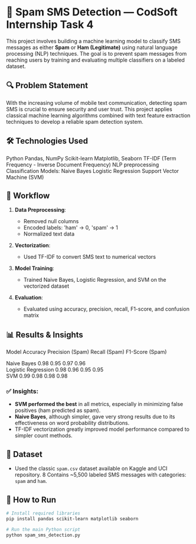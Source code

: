 # 📩 Spam SMS Detection — CodSoft Internship Task 4

This project involves building a machine learning model to classify SMS messages as either **Spam** or **Ham (Legitimate)** using natural language processing (NLP) techniques. The goal is to prevent spam messages from reaching users by training and evaluating multiple classifiers on a labeled dataset.


## 🔍 Problem Statement

With the increasing volume of mobile text communication, detecting spam SMS is crucial to ensure security and user trust. This project applies classical machine learning algorithms combined with text feature extraction techniques to develop a reliable spam detection system.


## 🛠️ Technologies Used

Python
Pandas, NumPy
Scikit-learn
Matplotlib, Seaborn
TF-IDF (Term Frequency - Inverse Document Frequency)
NLP preprocessing
Classification Models:
  Naive Bayes
  Logistic Regression
  Support Vector Machine (SVM)


## 🧪 Workflow

1. **Data Preprocessing**:
   - Removed null columns
   - Encoded labels: 'ham' → 0, 'spam' → 1
   - Normalized text data

2. **Vectorization**:
   - Used TF-IDF to convert SMS text to numerical vectors

3. **Model Training**:
   - Trained Naive Bayes, Logistic Regression, and SVM on the vectorized dataset

4. **Evaluation**:
   - Evaluated using accuracy, precision, recall, F1-score, and confusion matrix


## 📊 Results & Insights

 Model                Accuracy  Precision (Spam)  Recall (Spam)  F1-Score (Spam) 

 Naive Bayes          0.98      0.95              0.97            0.96            
 Logistic Regression  0.98      0.96              0.95            0.95            
 SVM                  0.99      0.98              0.98            0.98            

### ✅ Insights:
* **SVM performed the best** in all metrics, especially in minimizing false positives (ham predicted as spam).
*  **Naive Bayes**, although simpler, gave very strong results due to its effectiveness on word probability distributions.
*  TF-IDF vectorization greatly improved model performance compared to simpler count methods.


## 📁 Dataset
* Used the classic `spam.csv` dataset available on Kaggle and UCI repository.
8 Contains ~5,500 labeled SMS messages with categories: `spam` and `ham`.


## 📌 How to Run

```bash
# Install required libraries
pip install pandas scikit-learn matplotlib seaborn

# Run the main Python script
python spam_sms_detection.py

```
